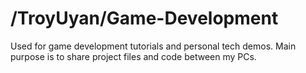 # /TroyUyan/Game-Development

Used for game development tutorials and personal tech demos. Main purpose is to share project files and code between my PCs.